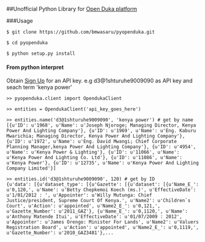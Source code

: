 ##Unofficial Python Library for [Open Duka platform](http://www.openduka.org/)

###Usage

```
$ git clone https://github.com/bmwasaru/pyopenduka.git 

$ cd pyopenduka

$ python setup.py install 

```

#### From python interpret

Obtain [Sign Up](http://www.openduka.org/index.php/api/) for an API key. e.g d3@1shturuhe9009090 as API key and seach term 'kenya power'

```
>> pyopenduka.client import OpendukaClient
 
>> entities = OpendukaClient('api_key_goes_here') 

>> entities.name('d3@1shturuhe9009090', 'kenya power') # get by name
[{u'ID': u'1968', u'Name': u'Joseph Njoroge; Managing Director, Kenya Power And Lighting Company'}, {u'ID': u'1969', u'Name': u'Eng. Kaburu Mwarichia; Managing Director, Kenya Power And Lighting Company'}, {u'ID': u'1972', u'Name': u'Eng. David Mwangi; Chief Corporate Planning Manager,kenya Power And Lighting Company'}, {u'ID': u'4954', u'Name': u'Kenya Power & Lighting'}, {u'ID': u'11066', u'Name': u'Kenya Power And Lighting Co. Ltd'}, {u'ID': u'11086', u'Name': u'Kenya Power'}, {u'ID': u'12735', u'Name': u'Kenya Power And Lighting Company Limited'}]

>> entities.id('d3@1shturuhe9009090', 120) # get by ID
{u'data': [{u'dataset_type': [{u'Gazette': [{u'dataset': [{u'Name_E_': u'0,120,', u'Name': u'Betty Chepkemoi Koech (ms.)', u'EffectiveDate': u'1/01/2012 : ', u'Appointer': u'Willy Mutunga: Chief Justice/president, Supreme Court Of Kenya.', u'Name2': u'Children`s Court', u'Action': u'appointed', u'Name2_E_': u'0,121,', u'Gazette_Number': u'2011_GAZ'}, {u'Name_E_': u'0,1120,', u'Name': u'Anthony Matende Itui', u'EffectiveDate': u'01/07/2009 : 2012', u'Appointer': u'James Orengo: Minister For Lands', u'Name2': u'Valuers Registration Board', u'Action': u'appointed', u'Name2_E_': u'0,1119,', u'Gazette_Number': u'2010_GAZ3481'},...

```

